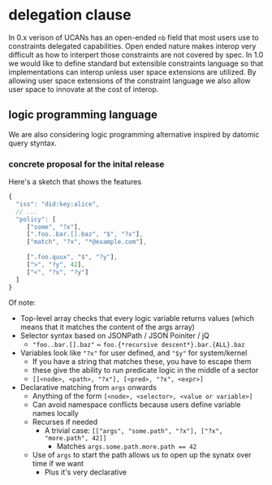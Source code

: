 # delegation clause

In 0.x verison of UCANs has an open-ended `nb` field that most users use to constraints delegated capabilities. Open ended nature makes interop very difficult as how to interpert those constraints are not covered by spec. In 1.0 we would like to define standard but extensible constraints language so that implementations can interop unless user space extensions are utilized. By allowing user space extensions of the constraint language we also allow user space to innovate at the cost of interop.

<!--
## s-expression based language

### Operators

| Operator     | Function Signature                | Description                                | Example                                        |
| ------------ | --------------------------------- | ------------------------------------------ | ---------------------------------------------- |
| `/${string}` |`[] -> Any`                        | Selects value using JSON Pointer            | `["/foo/0"]`                                  |
|              |`[] -> Any`                        | Selects whole value like "" in JSON Pointer | `[]`                                          |
| `==`         |`[Exp<Any>, Exp<Any>] -> Bool`     | Equality                                    | `["==", ["/size"], 1]`                        |
| `<`          |`[Exp<Num>, Exp<Num>] -> Bool`     | Less than                                   | `["<",  ["/size"], 1024]`                     |
| `<=`         |`[Exp<Num>, Exp<Num>] -> Bool`     | Less than or equal                          | `["<=", ["/size"], 1024]`                     |
| `>`          |`[Exp<Num>, Exp<Num>] -> Bool`     | Greater than                                | `[">", ["@", "/size"], 0]`                    |
| `>=`         |`[Exp<Num>, Exp<Num>] -> Bool`     | Greater than or equal                       | `[">=", ["@", "/size"], 32]`                  |
| `not`        |`[Expr<Bool>] -> Bool`             | Negation                                    | `["not", ["<=", ["/size"], 128]`              |
| `match`      |`[Expr<Str>, Exp<Str>] -> Bool`    | String wildcard                             | `["match", ["/to"], "*@foo.com"]`             |
| `or`         |`Exp<Bool>[] -> Bool`              | Logical **or** combinator                   | `["or", [">", ["/n"], 0], ["==", ["/n"], 0]]` |
| `and`        |`Exp<Bool>[] -> Bool`              | Logical **and** combinator                  | `["and", [">", ["/n"], 0], ["<", ["/n"], 10]]`|

## Examples

Delegates `email/send` command on `did:key:alice` with a following constraint: Email is not send to address on `gmail.com`, or someone from `fission.codes` should be cc-ed.

```js
{
  "sub": "did:key:alice",
  "iss": "did:key:alice",
  "aud": "did:key:bob",
  "cmd": "email/send",
  "cond": [
    ["or",
      // no recipient should be at `@gmail.com`
      ["every", ["/to"], ["not", ["match", [], "*@gmail.com"]]],
      // or cc should include @fission.codes
      ["some", ["/cc"], ["match", [], "*@fission.codes"]]
    ]
  ]
}
```
-->

## logic programming language

We are also considering logic programming alternative inspired by datomic query styntax.

### concrete proposal for the inital release

Here's a sketch that shows the features

```js
{
  "iss": "did:key:alice",
  // ...
  "policy": [
     ["some", "?x"],
     [".foo..bar.[].baz", "$", "?x"],
     ["match", "?x", "*@example.com"],
      
     [".foo.quux", "$", "?y"],
     [">", "?y", 42],
     ["<", "?x", "?y"]
  ]
}
```

Of note:

* Top-level array checks that every logic variable returns values (which means that it matches the content of the args array) 
* Selector syntax based on JSONPath / JSON Poiniter / jQ
  * `"foo..bar.[].baz"` ~ `foo.{*recursive descent*}.bar.{ALL}.baz`
* Variables look like `"?x"` for user defined, and `"$y"` for system/kernel
  * If you have a string that matches these, you have to escape them
  * these give the ability to run predicate logic in the middle of a sector
  * `[[<node>, <path>, "?x"], [<pred>, "?x", <expr>]`
* Declarative matching from `args` onwards
  * Anything of the form `[<node>, <selector>, <value or variable>]`
  * Can avoid namespace conflicts because users define variable names locally
  * Recurses if needed
    * A trivial case: `[["args", "some.path", "?x"], ["?x", "more.path", 42]]`
      * Matches `args.some.path.more.path == 42`
  * Use of `args` to start the path allows us to open up the synatx over time if we want
    * Plus it's very declarative
